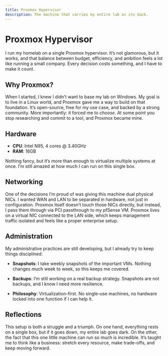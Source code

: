 ```yaml
---
title: Proxmox Hypervisor
description: The machine that carries my entire lab on its back.
---
```


# Proxmox Hypervisor

I run my homelab on a single Proxmox hypervisor. 
It’s not glamorous, but it works, 
and that balance between budget, efficiency, 
and ambition feels a lot like running a small company. 
Every decision costs something, and I have to make it count.

## Why Proxmox?

When I started, I knew I didn’t want to base my lab on Windows. 
My goal is to live in a Linux world, 
and Proxmox gave me a way to build on that foundation. 
It’s open-source, free for my use case, and backed by a strong community. 
More importantly: it forced me to *choose*. 
At some point you stop researching and commit to a tool, and Proxmox became mine.

## Hardware

- **CPU**: Intel N95, 4 cores @ 3.40GHz  
- **RAM**: 16GB  

Nothing fancy, but it’s more than enough to virtualize multiple systems at once. 
I’m still amazed at how much I can run on this single box.

## Networking

One of the decisions I’m proud of was giving this machine dual physical NICs. 
I wanted WAN and LAN to be separated in hardware, not just in configuration. 
Proxmox itself doesn’t touch those NICs directly, 
but instead, I pass them through via PCI passthrough to my pfSense VM. 
Proxmox lives on a virtual NIC connected to the LAN side, 
which keeps management traffic isolated and feels like a proper enterprise setup.

## Administration

My administrative practices are still developing, 
but I already try to keep things disciplined:

- **Snapshots**: I take weekly snapshots of the important VMs. 
                 Nothing changes much week to week, so this keeps me covered.  

- **Backups**: I’m still working on a real backup strategy. 
               Snapshots are not backups, and I know I need more resilience.  
               
- **Philosophy**: Virtualization-first. 
                  No single-use machines, no hardware locked into one function 
                  if I can help it.  

## Reflections

This setup is both a struggle and a triumph. 
On one hand, everything rests on a single box, 
but if it goes down, my entire lab goes dark. 
On the other, the fact that this one little machine can run so much is incredible. 
It’s taught me to think like a business: 
stretch every resource, make trade-offs, and keep moving forward.

